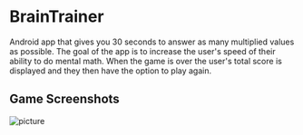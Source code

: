 # BrainTrainer

Android app that gives you 30 seconds to answer as many multiplied values as possible. The goal of the app is to increase the user's speed of their ability to do mental math. When the game is over the user's total score is displayed and they then have the option to play again. 

## Game Screenshots 

 ![picture](https://raw.githubusercontent.com/AndroidStudioProjects/brainTrainer/app/src/main/res/drawable/mainPageApp.png)

